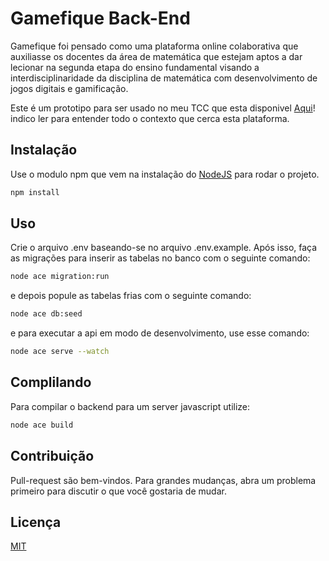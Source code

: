 # Gamefique Back-End

Gamefique foi pensado como uma plataforma online colaborativa que auxiliasse os docentes da área de matemática que estejam aptos a dar lecionar na segunda etapa do ensino fundamental visando a interdisciplinaridade da disciplina de matemática com desenvolvimento de jogos digitais e gamificação.

Este é um prototipo para ser usado no meu TCC que esta disponivel [Aqui](https://nodejs.org/en/)! indico ler para entender todo o contexto que cerca esta plataforma.

## Instalação

Use o modulo npm que vem na instalação do [NodeJS](https://nodejs.org/en/) para rodar o projeto.

```bash
npm install
```

## Uso

Crie o arquivo .env baseando-se no arquivo .env.example. Após isso, faça as migrações para inserir as tabelas no banco com o seguinte comando:

```bash
node ace migration:run
```

e depois popule as tabelas frias com o seguinte comando:


```bash
node ace db:seed
```

e para executar a api em modo de desenvolvimento, use esse comando:

```bash
node ace serve --watch
```

## Complilando

Para compilar o backend para um server javascript utilize:


```bash
node ace build
```


## Contribuição
Pull-request são bem-vindos. Para grandes mudanças, abra um problema primeiro para discutir o que você gostaria de mudar.

## Licença
[MIT](https://choosealicense.com/licenses/mit/)
